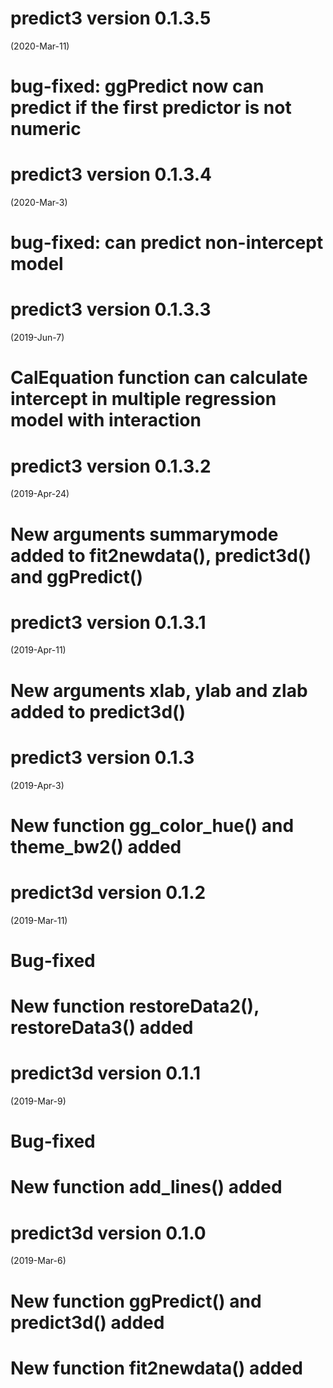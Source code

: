 predict3 version 0.1.3.5
========================
(2020-Mar-11)

# bug-fixed: ggPredict now can predict if the first predictor is not numeric


predict3 version 0.1.3.4
========================
(2020-Mar-3)

# bug-fixed: can predict non-intercept model


predict3 version 0.1.3.3
========================
(2019-Jun-7)

# CalEquation function can calculate intercept in multiple regression model with interaction

predict3 version 0.1.3.2
=======================
(2019-Apr-24)

# New arguments summarymode added to fit2newdata(), predict3d() and ggPredict()


predict3 version 0.1.3.1
=======================
(2019-Apr-11)

# New arguments xlab, ylab and zlab added to predict3d()

predict3 version 0.1.3
=======================
(2019-Apr-3)

# New function gg_color_hue() and theme_bw2() added

predict3d version 0.1.2
=======================
(2019-Mar-11)

# Bug-fixed

# New function restoreData2(), restoreData3()  added


predict3d version 0.1.1
=======================
(2019-Mar-9)

# Bug-fixed

# New function add_lines() added



predict3d version 0.1.0
=======================
(2019-Mar-6)

# New function ggPredict() and predict3d() added

# New function fit2newdata() added


